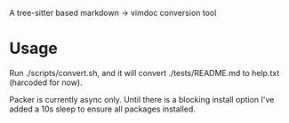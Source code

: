 A tree-sitter based markdown -> vimdoc conversion tool

# Usage

Run ./scripts/convert.sh, and it will convert ./tests/README.md to help.txt (harcoded for now). 

Packer is currently async only. Until there is a blocking install option I've added a 10s sleep to ensure all packages installed.

